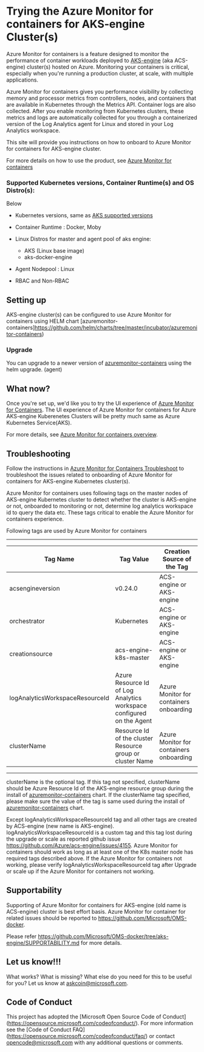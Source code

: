 # Trying the Azure Monitor for containers for AKS-engine Cluster(s)

Azure Monitor for containers is a feature designed to monitor the performance of container workloads deployed to [AKS-engine](https://github.com/Azure/aks-engine) (aka ACS-engine) cluster(s) hosted on Azure. Monitoring your containers is critical, especially when you're running a production cluster, at scale, with multiple applications.

Azure Monitor for containers gives you performance visibility by collecting memory and processor metrics from controllers, nodes, and containers that are available in Kubernetes through the Metrics API. Container logs are also collected. After you enable monitoring from Kubernetes clusters, these metrics and logs are automatically collected for you through a containerized version of the Log Analytics agent for Linux and stored in your Log Analytics workspace.

This site will provide you instructions on how to onboard to Azure Monitor for containers for AKS-engine cluster. 

For more details on how to use the product, see [Azure Monitor for containers](https://docs.microsoft.com/en-us/azure/azure-monitor/insights/container-insights-analyze)

### Supported Kubernetes versions, Container Runtime(s) and OS Distro(s):
Below 
- Kubernetes versions, same as [AKS supported versions](https://docs.microsoft.com/en-us/azure/aks/supported-kubernetes-versions)
- Container Runtime : Docker, Moby
- Linux Distros for master and agent pool of aks engine: 
  
  - AKS (Linux base image)
  - aks-docker-engine
- Agent Nodepool : Linux 
- RBAC and Non-RBAC

## Setting up

AKS-engine cluster(s) can be configured to use Azure Monitor for containers using HELM chart [azuremonitor-containers]https://github.com/helm/charts/tree/master/incubator/azuremonitor-containers)

### Upgrade

You can upgrade to a newer version of [azuremonitor-containers](https://github.com/helm/charts/tree/master/incubator/azuremonitor-containers) using the helm upgrade. (agent) 

## What now?
Once you're set up, we'd like you to try the UI experience of [Azure Monitor for Containers](https://aka.ms/azmon-containers).
The UI experience of Azure Monitor for containers for Azure AKS-engine Kuberenetes Clusters will be pretty much same as Azure Kubernetes Service(AKS).

For more details, see [Azure Monitor for containers overview](https://docs.microsoft.com/en-us/azure/azure-monitor/insights/container-insights-overview).

## Troubleshooting

Follow the instructions in [Azure Monitor for Containers Troubleshoot](https://github.com/Microsoft/OMS-docker/tree/aks-engine/Troubleshoot) to troubleshoot the issues related to onboarding of Azure Monitor for containers for AKS-engine Kubernetes cluster(s).

Azure Monitor for containers uses following tags on the master nodes of AKS-engine Kubernetes cluster to detect whether the cluster is AKS-engine or not, onboarded to monitoring or not, determine log analytics workspace id to query the data etc. These tags critical to enable the Azure Monitor for containers experience. 

Following tags are used by Azure Monitor for containers

-------------------------------------------------------------------------------------------------------------------------------------------------------
| Tag Name                        | Tag Value                                                              | Creation Source of the Tag                |
| ----------------------------    | -------------------------------------------------------                | ------------------------------------      | 
| acsengineversion                | v0.24.0                                                                | ACS-engine or AKS-engine                  |
| orchestrator                      | Kubernetes                                                             | ACS-engine or AKS-engine                  |
| creationsource                  | acs-engine-k8s-master                                                  | ACS-engine or AKS-engine                  |
| logAnalyticsWorkspaceResourceId | Azure Resource Id of Log Analytics workspace configured on the Agent   | Azure Monitor for containers onboarding   |
| clusterName                     | Resource Id of the cluster Resource group or cluster Name              | Azure Monitor for containers onboarding   |
-------------------------------------------------------------------------------------------------------------------------------------------------------

clusterName is the optional tag. If this tag not specified, clusterName should be Azure Resource Id of the AKS-engine resource group during the install of [azuremonitor-containers](https://github.com/helm/charts/tree/master/incubator/azuremonitor-containers) chart.
If the clusterName tag specified, please make sure the value of the tag is same used during the install of [azuremonitor-containers](https://github.com/helm/charts/tree/master/incubator/azuremonitor-containers) chart.

Except logAnalyticsWorkspaceResourceId tag and all other tags are created by ACS-engine (new name is AKS-engine). logAnalyticsWorkspaceResourceId is a custom tag and this tag lost during the upgrade or scale as reported github issue https://github.com/Azure/acs-engine/issues/4155. Azure Monitor for containers should work as long as at least one of the K8s master node has required tags described above. If the Azure Monitor for containers not working, please verify   logAnalyticsWorkspaceResourceId tag after Upgrade or scale up if the Azure Monitor for containers not working.

## Supportability

Supporting of Azure Monitor for containers for AKS-engine (old name is ACS-engine) cluster is best effort basis.
Azure Monitor for container for  related issues should be reported to https://github.com/Microsoft/OMS-docker.

Please refer https://github.com/Microsoft/OMS-docker/tree/aks-engine/SUPPORTABILITY.md for more details.

## Let us know!!!
What works? What is missing? What else do you need for this to be useful for you? Let us know at askcoin@microsoft.com.


## Code of Conduct

This project has adopted the [Microsoft Open Source Code of Conduct]
(https://opensource.microsoft.com/codeofconduct/).  For more
information see the [Code of Conduct FAQ]
(https://opensource.microsoft.com/codeofconduct/faq/) or contact
[opencode@microsoft.com](mailto:opencode@microsoft.com) with any
additional questions or comments.
